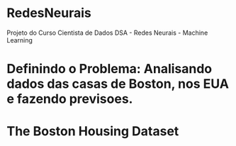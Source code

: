 # RedesNeurais
Projeto do Curso Cientista de Dados DSA - Redes Neurais - Machine Learning

# Definindo o Problema: Analisando dados das casas de Boston, nos EUA e fazendo previsoes.
# The Boston Housing Dataset
